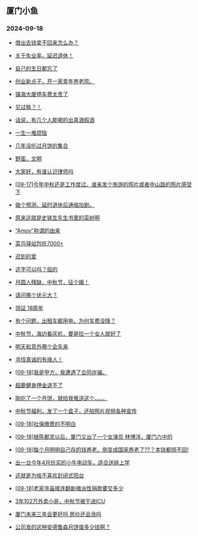 ## 厦门小鱼 
### 2024-09-18

+ [借出去钱拿不回来怎么办？](http://bbs.xmfish.com/read-htm-tid-18244202.html)

+ [关于失业率，延迟退休！](http://bbs.xmfish.com/read-htm-tid-18244205.html)

+ [自己的生日都忘了](http://bbs.xmfish.com/read-htm-tid-18244216.html)

+ [创业新点子，开一家青年养老院。](http://bbs.xmfish.com/read-htm-tid-18244291.html)

+ [镇海大厦停车费太贵了](http://bbs.xmfish.com/read-htm-tid-18244224.html)

+ [见过嘛？！](http://bbs.xmfish.com/read-htm-tid-18244300.html)

+ [话说，有几个人能喝的出真酒假酒](http://bbs.xmfish.com/read-htm-tid-18244262.html)

+ [一生一堆烦恼](http://bbs.xmfish.com/read-htm-tid-18244321.html)

+ [几年没吃过月饼的集合](http://bbs.xmfish.com/read-htm-tid-18244283.html)

+ [野蛮，文明](http://bbs.xmfish.com/read-htm-tid-18244215.html)

+ [大家好，有谁认识律师吗](http://bbs.xmfish.com/read-htm-tid-18244273.html)

+ [[09-17]今年中秋还是工作度过，谁来发个旅游的照片或者中山路的照片感受下](http://bbs.xmfish.com/read-htm-tid-18244296.html)

+ [做个预测，延时退休后通缩加剧。](http://bbs.xmfish.com/read-htm-tid-18244280.html)

+ [原来这就是史铁生先生书里的栾树啊](http://bbs.xmfish.com/read-htm-tid-18244370.html)

+ [“Amoy″称谓的由来](http://bbs.xmfish.com/read-htm-tid-18244302.html)

+ [菜鸟驿站包吃7000+](http://bbs.xmfish.com/read-htm-tid-18244303.html)

+ [迟到的爱](http://bbs.xmfish.com/read-htm-tid-18244315.html)

+ [这字可以吗？临的](http://bbs.xmfish.com/read-htm-tid-18244304.html)

+ [月圆人残缺，中秋节，征个婚！](http://bbs.xmfish.com/read-htm-tid-18244309.html)

+ [请问哪个状元大？](http://bbs.xmfish.com/read-htm-tid-18244343.html)

+ [领证 18周年](http://bbs.xmfish.com/read-htm-tid-18244448.html)

+ [有个问题，出租车都用电，为何车费没降？](http://bbs.xmfish.com/read-htm-tid-18244390.html)

+ [中秋节，海边看灰机，要是捡一个女人就好了](http://bbs.xmfish.com/read-htm-tid-18244389.html)

+ [明天和意外哪个会先来](http://bbs.xmfish.com/read-htm-tid-18244388.html)

+ [寻找真诚的有缘人！](http://bbs.xmfish.com/read-htm-tid-18244359.html)

+ [[09-18]我是甲方，我遭遇了合同诈骗。](http://bbs.xmfish.com/read-htm-tid-18244482.html)

+ [超鹿健身押金退不了](http://bbs.xmfish.com/read-htm-tid-18244333.html)

+ [刚吃了一个月饼，就给我推送这个。。。。](http://bbs.xmfish.com/read-htm-tid-18244408.html)

+ [中秋节福利，发了一个盒子，还拍照片视频各种宣传](http://bbs.xmfish.com/read-htm-tid-18244469.html)

+ [[09-18]社保缴费的不明白](http://bbs.xmfish.com/read-htm-tid-18244527.html)

+ [[09-18]继陈都灵以后，厦门又出了一个女演员 林博洋，厦门六中的](http://bbs.xmfish.com/read-htm-tid-18244594.html)

+ [[09-18]每个月明明自己存的钱养老，倒变成国家养老了??？本钱都捞不回!](http://bbs.xmfish.com/read-htm-tid-18244599.html)

+ [出一台今年4月份买的小牛电动车，适合送娃上学](http://bbs.xmfish.com/read-htm-tid-18244413.html)

+ [这就是为啥不喜欢封闭式阳台](http://bbs.xmfish.com/read-htm-tid-18244612.html)

+ [[09-18]老家寺庙接连翻新摊派性捐款要交多少](http://bbs.xmfish.com/read-htm-tid-18244522.html)

+ [3年102万外卖小哥，中秋节被干进ICU](http://bbs.xmfish.com/read-htm-tid-18244604.html)

+ [厦门未来三年会更好吗 房价还会涨吗](http://bbs.xmfish.com/read-htm-tid-18244500.html)

+ [公司发的这种安德鲁森月饼值多少钱啊？](http://bbs.xmfish.com/read-htm-tid-18244674.html)

